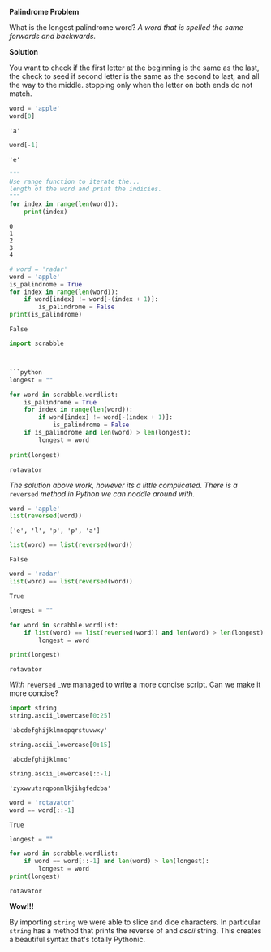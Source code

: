 
__Palindrome Problem__

What is the longest palindrome word?  *A word that is spelled the same forwards and backwards.*

__Solution__

You want to check if the first letter at the beginning is the same as the last, the check to seed if second letter is the same as the second to last, and all the way to the middle.  stopping only when the letter on both ends do not match.



```python
word = 'apple'
word[0]
```




    'a'




```python
word[-1]
```




    'e'




```python
"""
Use range function to iterate the...
length of the word and print the indicies.
"""
for index in range(len(word)):
    print(index)
```

    0
    1
    2
    3
    4



```python
# word = 'radar'
word = 'apple'
is_palindrome = True
for index in range(len(word)):
    if word[index] != word[-(index + 1)]:
        is_palindrome = False
print(is_palindrome)
```

    False



```python
import scrabble



```python
longest = ""

for word in scrabble.wordlist:
    is_palindrome = True
    for index in range(len(word)):
        if word[index] != word[-(index + 1)]:
            is_palindrome = False
    if is_palindrome and len(word) > len(longest):
        longest = word
        
print(longest)
```

    rotavator


_The solution above work, however its a little complicated.  There is a_ ```reversed``` _method in Python we can noddle around with._


```python
word = 'apple'
list(reversed(word))
```




    ['e', 'l', 'p', 'p', 'a']




```python
list(word) == list(reversed(word))
```




    False




```python
word = 'radar'
list(word) == list(reversed(word))
```




    True




```python
longest = ""

for word in scrabble.wordlist:
    if list(word) == list(reversed(word)) and len(word) > len(longest):
        longest = word

print(longest)
```

    rotavator


_With_ ```reversed``` _we managed to write a more concise script.  Can we make it more concise?


```python
import string
string.ascii_lowercase[0:25]
```




    'abcdefghijklmnopqrstuvwxy'




```python
string.ascii_lowercase[0:15]
```




    'abcdefghijklmno'




```python
string.ascii_lowercase[::-1]
```




    'zyxwvutsrqponmlkjihgfedcba'




```python
word = 'rotavator'
word == word[::-1]
```




    True




```python
longest = ""

for word in scrabble.wordlist:
    if word == word[::-1] and len(word) > len(longest):
        longest = word
print(longest)
```

    rotavator


__Wow!!!__

By importing ```string``` we were able to slice and dice characters.  In particular ```string``` has a method that prints the reverse of and _ascii_ string.  This creates a beautiful syntax that's totally Pythonic.
